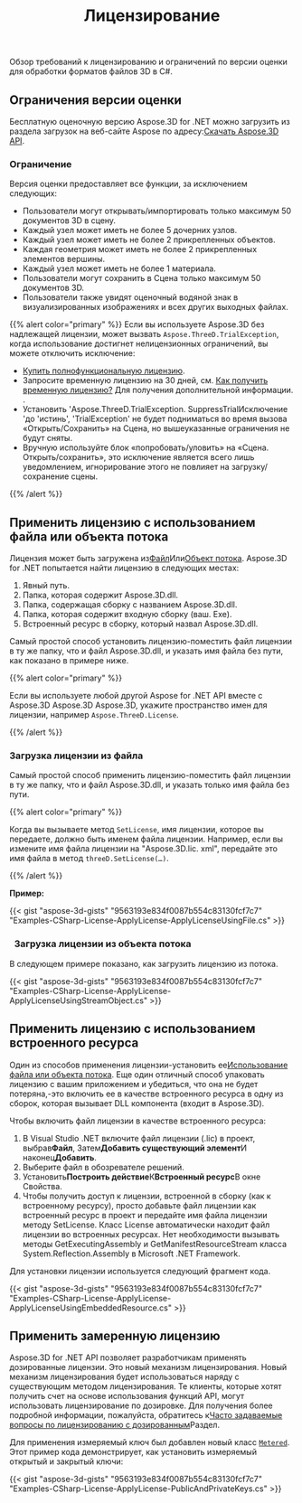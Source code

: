 ﻿---
title: Лицензирование
type: docs
weight: 60
url: /ru/net/licensing/
description: Обзор требований к лицензированию и ограничений по версии оценки для обработки форматов файлов 3D в C#.
---
Обзор требований к лицензированию и ограничений по версии оценки для обработки форматов файлов 3D в C#.

## **Ограничения версии оценки**
Бесплатную оценочную версию Aspose.3D for .NET можно загрузить из раздела загрузок на веб-сайте Aspose по адресу:[Скачать Aspose.3D API](https://www.nuget.org/packages/Aspose.3D).
### **Ограничение**
Версия оценки предоставляет все функции, за исключением следующих:

- Пользователи могут открывать/импортировать только максимум 50 документов 3D в сцену.
- Каждый узел может иметь не более 5 дочерних узлов.
- Каждый узел может иметь не более 2 прикрепленных объектов.
- Каждая геометрия может иметь не более 2 прикрепленных элементов вершины.
- Каждый узел может иметь не более 1 материала.
- Пользователи могут сохранить в Сцена только максимум 50 документов 3D.
- Пользователи также увидят оценочный водяной знак в визуализированных изображениях и всех других выходных файлах.

{{% alert color="primary" %}} 
Если вы используете Aspose.3D без надлежащей лицензии, может вызвать `Aspose.ThreeD.TrialException`, когда использование достигнет нелицензионных ограничений, вы можете отключить исключение:

* [Купить полнофункциональную лицензию](https://purchase.aspose.com/buy).
* Запросите временную лицензию на 30 дней, см. [Как получить временную лицензию?](https://purchase.aspose.com/temporary-license) Для получения дополнительной информации.
.
* Установить 'Aspose.ThreeD.TrialException. SuppressTrialИсключение 'до 'истинь', 'TrialException' не будет подниматься во время вызова «Открыть/Сохранить» на Сцена, но вышеуказанные ограничения не будут сняты.
* Вручную используйте блок «попробовать/уловить» на «Сцена. Открыть/сохранить», это исключение является всего лишь уведомлением, игнорирование этого не повлияет на загрузку/сохранение сцены.

{{% /alert %}} 

## **Применить лицензию с использованием файла или объекта потока**
Лицензия может быть загружена из[Файл](https://docs.aspose.com/3d/net/licensing/#Licensing-LoadingaLicensefromFile)Или[Объект потока](https://docs.aspose.com/3d/net/licensing/#Licensing-LoadingaLicensefromaStreamObject). Aspose.3D for .NET попытается найти лицензию в следующих местах:

1. Явный путь.
1. Папка, которая содержит Aspose.3D.dll.
1. Папка, содержащая сборку с названием Aspose.3D.dll.
1. Папка, которая содержит входную сборку (ваш. Exe).
1. Встроенный ресурс в сборку, который назвал Aspose.3D.dll.

Самый простой способ установить лицензию-поместить файл лицензии в ту же папку, что и файл Aspose.3D.dll, и указать имя файла без пути, как показано в примере ниже.

{{% alert color="primary" %}} 

Если вы используете любой другой Aspose for .NET API вместе с Aspose.3D Aspose.3D Aspose.3D, укажите пространство имен для лицензии, например `Aspose.ThreeD.License`.

{{% /alert %}} 
### **Загрузка лицензии из файла**
Самый простой способ применить лицензию-поместить файл лицензии в ту же папку, что и файл Aspose.3D.dll, и указать только имя файла без пути.

{{% alert color="primary" %}} 

Когда вы вызываете метод `SetLicense`, имя лицензии, которое вы передаете, должно быть именем файла лицензии. Например, если вы измените имя файла лицензии на "Aspose.3D.lic. xml", передайте это имя файла в метод `threeD.SetLicense(…)`.

{{% /alert %}} 

**Пример:**

{{< gist "aspose-3d-gists" "9563193e834f0087b554c83130fcf7c7" "Examples-CSharp-License-ApplyLicense-ApplyLicenseUsingFile.cs" >}}
### ` `**Загрузка лицензии из объекта потока**
В следующем примере показано, как загрузить лицензию из потока.

{{< gist "aspose-3d-gists" "9563193e834f0087b554c83130fcf7c7" "Examples-CSharp-License-ApplyLicense-ApplyLicenseUsingStreamObject.cs" >}}
## **Применить лицензию с использованием встроенного ресурса**
Один из способов применения лицензии-установить ее[Использование файла или объекта потока](). Еще один отличный способ упаковать лицензию с вашим приложением и убедиться, что она не будет потеряна,-это включить ее в качестве встроенного ресурса в одну из сборок, которая вызывает DLL компонента (входит в Aspose.3D).

Чтобы включить файл лицензии в качестве встроенного ресурса:

1. В Visual Studio .NET включите файл лицензии (.lic) в проект, выбрав**Файл**, Затем**Добавить существующий элемент**И наконец**Добавить**.
1. Выберите файл в обозревателе решений.
1. Установить**Построить действие**К**Встроенный ресурс**В окне Свойства.
1. Чтобы получить доступ к лицензии, встроенной в сборку (как к встроенному ресурсу), просто добавьте файл лицензии как встроенный ресурс в проект и передайте имя файла лицензии методу SetLicense. Класс License автоматически находит файл лицензии во встроенных ресурсах. Нет необходимости вызывать методы GetExecutingAssembly и GetManifestResourceStream класса System.Reflection.Assembly в Microsoft .NET Framework.

Для установки лицензии используется следующий фрагмент кода.

{{< gist "aspose-3d-gists" "9563193e834f0087b554c83130fcf7c7" "Examples-CSharp-License-ApplyLicense-ApplyLicenseUsingEmbeddedResource.cs" >}}
## **Применить замеренную лицензию**
Aspose.3D for .NET API позволяет разработчикам применять дозированные лицензии. Это новый механизм лицензирования. Новый механизм лицензирования будет использоваться наряду с существующим методом лицензирования. Те клиенты, которые хотят получить счет на основе использования функций API, могут использовать лицензирование по дозировке. Для получения более подробной информации, пожалуйста, обратитесь к[Часто задаваемые вопросы по лицензированию с дозированным](https://purchase.aspose.com/faqs/licensing/metered)Раздел.

Для применения измеряемый ключ был добавлен новый класс [`Metered`](https://reference.aspose.com/3d/net/aspose.threed/metered). Этот пример кода демонстрирует, как установить измеряемый открытый и закрытый ключи:

{{< gist "aspose-3d-gists" "9563193e834f0087b554c83130fcf7c7" "Examples-CSharp-License-ApplyLicense-PublicAndPrivateKeys.cs" >}}
